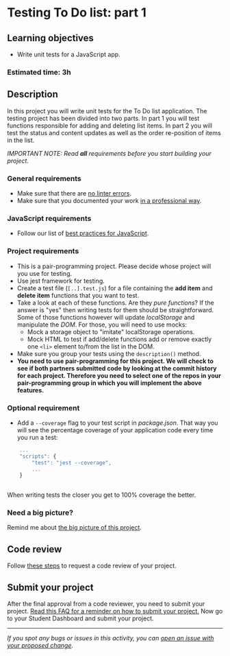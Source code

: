 # Testing To Do list: part 1

## Learning objectives
- Write unit tests for a JavaScript app.

### Estimated time: 3h

## Description
In this project you will write unit tests for the To Do list application. The testing project has been divided into two parts. In part 1 you will test functions responsible for adding and deleting list items. In part 2 you will test the status and content updates as well as the order re-position of items in the list.

*IMPORTANT NOTE: Read **all** requirements before you start building your project.*

### General requirements

- Make sure that there are [no linter errors](https://github.com/microverseinc/linters-config).
- Make sure that you documented your work [in a professional way](https://github.com/microverseinc/curriculum-transversal-skills/blob/main/documentation/articles/professional_repo_rules.md).

### JavaScript requirements
  - Follow our list of [best practices for JavaScript](https://github.com/microverseinc/curriculum-html-css/blob/main/articles/javascript_best_practices.md).

### Project requirements

- This is a pair-programming project. Please decide whose project will you use for testing.
- Use jest framework for testing.
- Create a test file (`[..].test.js`) for a file containing the **add item** and **delete item**  functions that you want to test.
- Take a look at each of these functions. Are they *pure functions*? If the answer is "yes" then writing tests for them should be straightforward. Some of those functions however will update *localStorage* and manipulate the *DOM*. For those, you will need to use mocks:
  - Mock a storage object to "imitate" localStorage operations.
  - Mock HTML to test if add/delete functions add or remove exactly one `<li>` element to/from the list in the DOM.
- Make sure you group your tests using the `description()` method.
-  **You need to use pair-programming for this project. We will check to see if both partners submitted code by looking at the commit history for each project.  Therefore you need to select one of the repos in your pair-programming group in which you will implement the above features.**

### Optional requirement

- Add a `--coverage` flag to your test script in *package.json*. That way you will see the percentage coverage of your application code every time you run a test:
```javascript
    ...
    "scripts": {
        "test": "jest --coverage",
        ...
    }
    
```
When writing tests the closer you get to 100% coverage the better.

### Need a big picture? 

Remind me about [the big picture of this project](./sneak_peek.md).

## Code review

Follow [these steps](https://github.com/microverseinc/curriculum-transversal-skills/blob/main/code-review/articles/how_to_ask_for_a_code_review.md) to request a code review of your project.

## Submit your project

After the final approval from a code reviewer, you need to submit your project.
[Read this FAQ for a reminder on how to submit your project.](https://microverse.zendesk.com/hc/en-us/articles/360061344234)
Now go to your Student Dashboard and submit your project.

------

_If you spot any bugs or issues in this activity, you can [open an issue with your proposed change](https://github.com/microverseinc/curriculum-transversal-skills/blob/main/git-github/articles/open_issue.md)._
